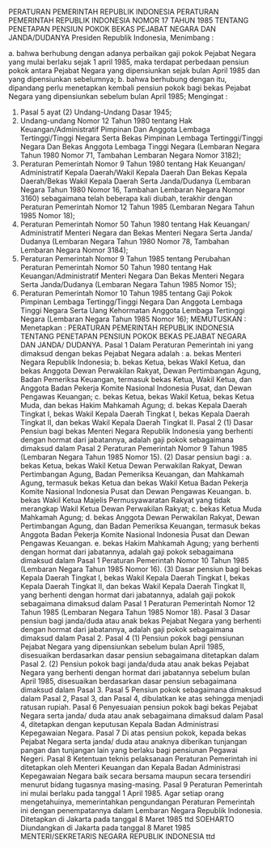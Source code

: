  PERATURAN PEMERINTAH REPUBLIK INDONESIA PERATURAN PEMERINTAH REPUBLIK INDONESIA NOMOR 17 TAHUN 1985 TENTANG PENETAPAN PENSIUN POKOK BEKAS PEJABAT NEGARA DAN JANDA/DUDANYA Presiden Republik Indonesia,
Menimbang :

a. bahwa berhubung dengan adanya perbaikan gaji pokok Pejabat Negara yang mulai berlaku sejak 1 april 1985, maka terdapat perbedaan pensiun pokok antara Pejabat Negara yang dipensiunkan sejak bulan April 1985 dan yang dipensiunkan sebelumnya;
b. bahwa berhubung dengan itu, dipandang perlu menetapkan kembali pensiun pokok bagi bekas Pejabat Negara yang dipensiunkan sebelum bulan April 1985;
Mengingat :

1. Pasal 5 ayat (2) Undang-Undang Dasar 1945;
2. Undang-undang Nomor 12 Tahun 1980 tentang Hak Keuangan/Administratif Pimpinan Dan Anggota Lembaga Tertinggi/Tinggi Negara Serta Bekas Pimpinan Lembaga Tertinggi/Tinggi Negara Dan Bekas Anggota Lembaga Tinggi Negara (Lembaran Negara Tahun 1980 Nomor 71, Tambahan Lembaran Negara Nomor 3182);
3. Peraturan Pemerintah Nomor 9 Tahun 1980 tentang Hak Keuangan/ Administratif Kepala Daerah/Wakil Kepala Daerah Dan Bekas Kepala Daerah/Bekas Wakil Kepala Daerah Serta Janda/Dudanya (Lembaran Negara Tahun 1980 Nomor 16, Tambahan Lembaran Negara Nomor 3160) sebagaimana telah beberapa kali diubah, terakhir dengan Peraturan Pemerintah Nomor 12 Tahun 1985 (Lembaran Negara Tahun 1985 Nomor 18);
4. Peraturan Pemerintah Nomor 50 Tahun 1980 tentang Hak Keuangan/ Administratif Menteri Negara dan Bekas Menteri Negara Serta Janda/ Dudanya (Lembaran Negara Tahun 1980 Nomor 78, Tambahan Lembaran Negara Nomor 3184);
5. Peraturan Pemerintah Nomor 9 Tahun 1985 tentang Perubahan Peraturan Pemerintah Nomor 50 Tahun 1980 tentang Hak Keuangan/Administratif Menteri Negara Dan Bekas Menteri Negara Serta Janda/Dudanya (Lembaran Negara Tahun 1985 Nomor 15);
6. Peraturan Pemerintah Nomor 10 Tahun 1985 tentang Gaji Pokok Pimpinan Lembaga Tertingg/Tinggi Negara Dan Anggota Lembaga Tinggi Negara Serta Uang Kehormatan Anggota Lembaga Tertinggi Negara (Lembaran Negara Tahun 1985 Nomor 16);
MEMUTUSKAN :
 Menetapkan : PERATURAN PEMERINTAH REPUBLIK INDONESIA TENTANG PENETAPAN PENSIUN POKOK BEKAS PEJABAT NEGARA DAN JANDA/ DUDANYA.
Pasal 1
Dalam Peraturan Pemerintah ini yang dimaksud dengan bekas Pejabat Negara adalah :
a. bekas Menteri Negara Republik Indonesia;
b. bekas Ketua, bekas Wakil Ketua, dan bekas Anggota Dewan Perwakilan Rakyat, Dewan Pertimbangan Agung, Badan Pemeriksa Keuangan, termasuk bekas Ketua, Wakil Ketua, dan Anggota Badan Pekerja Komite Nasional Indonesia Pusat, dan Dewan Pengawas Keuangan;
c. bekas Ketua, bekas Wakil Ketua, bekas Ketua Muda, dan bekas Hakim Mahkamah Agung;
d. bekas Kepala Daerah Tingkat I, bekas Wakil Kepala Daerah Tingkat I, bekas Kepala Daerah Tingkat II, dan bekas Wakil Kepala Daerah Tingkat II.
Pasal 2
(1) Dasar Pensiun bagi bekas Menteri Negara Republik Indonesia yang berhenti dengan hormat dari jabatannya, adalah gaji pokok sebagaimana dimaksud dalam Pasal 2 Peraturan Pemerintah Nomor 9 Tahun 1985 (Lembaran Negara Tahun 1985 Nomor 15).
(2) Dasar pensiun bagi :
a. bekas Ketua, bekas Wakil Ketua Dewan Perwakilan Rakyat, Dewan Pertimbangan Agung, Badan Pemeriksa Keuangan, dan Mahkamah Agung, termasuk bekas Ketua dan bekas Wakil Ketua Badan Pekerja Komite Nasional Indonesia Pusat dan Dewan Pengawas Keuangan.
b. bekas Wakil Ketua Majelis Permusyawaratan Rakyat yang tidak merangkap Wakil Ketua Dewan Perwakilan Rakyat;
c. bekas Ketua Muda Mahkamah Agung;
d. bekas Anggota Dewan Perwakilan Rakyat, Dewan Pertimbangan Agung, dan Badan Pemeriksa Keuangan, termasuk bekas Anggota Badan Pekerja Komite Nasional Indonesia Pusat dan Dewan Pengawas Keuangan.
e. bekas Hakim Mahkamah Agung; yang berhenti dengan hormat dari jabatannya, adalah gaji pokok sebagaimana dimaksud dalam Pasal 1 Peraturan Pemerintah Nomor 10 Tahun 1985 (Lembaran Negara Tahun 1985 Nomor 16).
(3) Dasar pensiun bagi bekas Kepala Daerah Tingkat I, bekas Wakil Kepala Daerah Tingkat I, bekas Kepala Daerah Tingkat II, dan bekas Wakil Kepala Daerah Tingkat II, yang berhenti dengan hormat dari jabatannya, adalah gaji pokok sebagaimana dimaksud dalam Pasal 1 Peraturan Pemerintah Nomor 12 Tahun 1985 (Lembaran Negara Tahun 1985 Nomor 18).
Pasal 3
Dasar pensiun bagi janda/duda atau anak bekas Pejabat Negara yang berhenti dengan hormat dari jabatannya, adalah gaji pokok sebagaimana dimaksud dalam Pasal 2.
Pasal 4
(1) Pensiun pokok bagi pensiunan Pejabat Negara yang dipensiunkan sebelum bulan April 1985, disesuaikan berdasarkan dasar pensiun sebagaimana ditetapkan dalam Pasal 2.
(2) Pensiun pokok bagi janda/duda atau anak bekas Pejabat Negara yang berhenti dengan hormat dari jabatannya sebelum bulan April 1985, disesuaikan berdasarkan dasar pensiun sebagaimana dimaksud dalam Pasal 3.
Pasal 5
Pensiun pokok sebagaimana dimaksud dalam Pasal 2, Pasal 3, dan Pasal 4, dibulatkan ke atas sehingga menjadi ratusan rupiah.
Pasal 6
Penyesuaian pensiun pokok bagi bekas Pejabat Negara serta janda/ duda atau anak sebagaimana dimaksud dalam Pasal 4, ditetapkan dengan keputusan Kepala Badan Administrasi Kepegawaian Negara.
Pasal 7
Di atas pensiun pokok, kepada bekas Pejabat Negara serta janda/ duda atau anaknya diberikan tunjangan pangan dan tunjangan lain yang berlaku bagi pensiunan Pegawai Negeri.
Pasal 8
Ketentuan teknis pelaksanaan Peraturan Pemerintah ini ditetapkan oleh Menteri Keuangan dan Kepala Badan Administrasi Kepegawaian Negara baik secara bersama maupun secara tersendiri menurut bidang tugasnya masing-masing.
Pasal 9
Peraturan Pemerintah ini mulai berlaku pada tanggal 1 April 1985.
Agar setiap orang mengetahuinya, memerintahkan pengundangan Peraturan Pemerintah ini dengan penempatannya dalam Lembaran Negara Republik Indonesia. Ditetapkan di Jakarta pada tanggal 8 Maret 1985 ttd SOEHARTO Diundangkan di Jakarta pada tanggal 8 Maret 1985 MENTERI/SEKRETARIS NEGARA REPUBLIK INDONESIA ttd